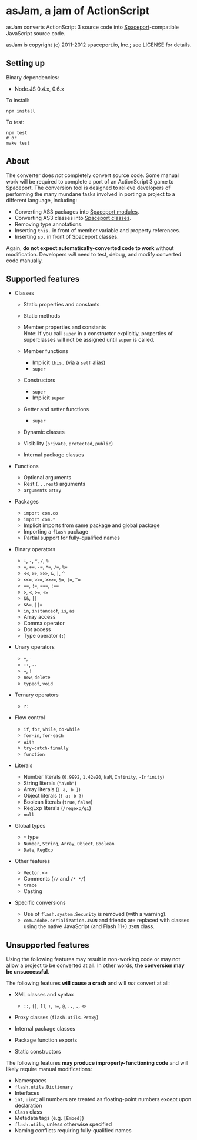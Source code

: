 # asJam, a jam of ActionScript

asJam converts ActionScript 3 source code into [Spaceport][1]-compatible
JavaScript source code.

asJam is copyright (c) 2011-2012 spaceport.io, Inc.; see LICENSE for details.

[1]: http://spaceport.io/

## Setting up

Binary dependencies:

* Node.JS 0.4.x, 0.6.x

To install:

    npm install

To test:

    npm test
    # or
    make test

## About

The converter does *not* completely convert source code.  Some manual work will
be required to complete a port of an ActionScript 3 game to Spaceport.  The
conversion tool is designed to relieve developers of performing the many
mundane tasks involved in porting a project to a different language, including:

* Converting AS3 packages into [Spaceport modules][2].
* Converting AS3 classes into [Spaceport classes][3].
* Removing type annotations.
* Inserting ``this.`` in front of member variable and property references.
* Inserting ``sp.`` in front of Spaceport classes.

Again, **do not expect automatically-converted code to work** without
modification.  Developers *will* need to test, debug, and modify converted code
manually.

[2]: http://docs.spaceport.io/3.2/en/tutorials/js/modules.html
[3]: http://docs.spaceport.io/3.2/en/tutorials/js/class.html

## Supported features

* Classes

  * Static properties and constants
  * Static methods
  * Member properties and constants  
    Note: If you call `super` in a constructor explicitly, properties of
    superclasses will not be assigned until `super` is called.

  * Member functions
     * Implicit `this.` (via a `self` alias)
     * `super`

  * Constructors
     * `super`
     * Implicit `super`

  * Getter and setter functions
     * `super`

  * Dynamic classes
  * Visibility (`private`, `protected`, `public`)
  * Internal package classes

* Functions

  * Optional arguments
  * Rest (`...rest`) arguments
  * `arguments` array

* Packages

  * `import com.co`
  * `import com.*`
  * Implicit imports from same package and global package
  * Importing a `flash` package
  * Partial support for fully-qualified names

* Binary operators

  * `+`, `-`, `*`, `/`, `%`
  * `=`, `+=`, `-=`, `*=`, `/=`, `%=`
  * `<<`, `>>`, `>>>`, `&`, `|`, `^`
  * `<<=`, `>>=`, `>>>=`, `&=`, `|=`, `^=`
  * `==`, `!=`, `===`, `!==`
  * `>`, `<`, `>=`, `<=`
  * `&&`, `||`
  * `&&=`, `||=`
  * `in`, `instanceof`, `is`, `as`
  * Array access
  * Comma operator
  * Dot access
  * Type operator (`:`)

* Unary operators

  * `+`, `-`
  * `++`, `--`
  * `~`, `!`
  * `new`, `delete`
  * `typeof`, `void`

* Ternary operators

  * `?:`

* Flow control

  * `if`, `for`, `while`, `do-while`
  * `for-in`, `for-each`
  * `with`
  * `try-catch-finally`
  * `function`

* Literals

  * Number literals (`0.9992`, `1.42e20`, `NaN`, `Infinity`, `-Infinity`)
  * String literals (`"a\nb"`)
  * Array literals (`[ a, b ]`)
  * Object literals (`{ a: b }`)
  * Boolean literals (`true`, `false`)
  * RegExp literals (`/regexp/gi`)
  * `null`

* Global types

  * `*` type
  * `Number`, `String`, `Array`, `Object`, `Boolean`
  * `Date`, `RegExp`

* Other features

  * `Vector.<>`
  * Comments (`//` and `/* */`)
  * `trace`
  * Casting

* Specific conversions

  * Use of `flash.system.Security` is removed (with a warning).
  * `com.adobe.serialization.JSON` and friends are replaced with classes
    using the native JavaScript (and Flash 11+) `JSON` class.

## Unsupported features

Using the following features may result in non-working code or may not allow a
project to be converted at all.  In other words, **the conversion may be
unsuccessful**.

The following features **will cause a crash** and will *not* convert at all:

* XML classes and syntax

  * `::`, `{}`, `[]`, `+`, `+=`, `@`, `..`, `.`, `<>`

* Proxy classes (`flash.utils.Proxy`)
* Internal package classes
* Package function exports
* Static constructors

The following features **may produce improperly-functioning code** and will
likely require manual modifications:

* Namespaces
* `flash.utils.Dictionary`
* Interfaces
* `int`, `uint`; all numbers are treated as floating-point numbers except
  upon declaration
* `Class` class
* Metadata tags (e.g. `[Embed]`)
* `flash.utils`, unless otherwise specified
* Naming conflicts requiring fully-qualified names
